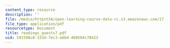 ```yaml
---
content_type: resource
description: ''
file: /media/https%3A/open-learning-course-data-rc.s3.amazonaws.com/17-037-american-political-thought-spring-2004/591598c0333d7ec3a6bd409504c70423_readings_quests7.pdf
file_type: application/pdf
resourcetype: Document
title: readings_quests7.pdf
uid: 591598c0-333d-7ec3-a6bd-409504c70423
---
```

